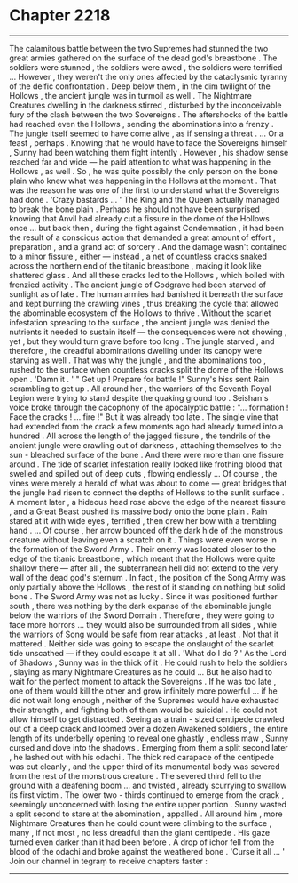 
# Chapter 2218


---

The calamitous battle between the two Supremes had stunned the two great armies gathered on the surface of the dead god's breastbone . The soldiers were stunned , the soldiers were awed , the soldiers were terrified …
However , they weren't the only ones affected by the cataclysmic tyranny of the deific confrontation .
Deep below them , in the dim twilight of the Hollows , the ancient jungle was in turmoil as well . The Nightmare Creatures dwelling in the darkness stirred , disturbed by the inconceivable fury of the clash between the two Sovereigns . The aftershocks of the battle had reached even the Hollows , sending the abominations into a frenzy . The jungle itself seemed to have come alive , as if sensing a threat .
... Or a feast , perhaps .
Knowing that he would have to face the Sovereigns himself , Sunny had been watching them fight intently . However , his shadow sense reached far and wide — he paid attention to what was happening in the Hollows , as well .
So , he was quite possibly the only person on the bone plain who knew what was happening in the Hollows at the moment .
That was the reason he was one of the first to understand what the Sovereigns had done .
'Crazy bastards … '
The King and the Queen actually managed to break the bone plain . Perhaps he should not have been surprised , knowing that Anvil had already cut a fissure in the dome of the Hollows once … but back then , during the fight against Condemnation , it had been the result of a conscious action that demanded a great amount of effort , preparation , and a grand act of sorcery .
And the damage wasn't contained to a minor fissure , either — instead , a net of countless cracks snaked across the northern end of the titanic breastbone , making it look like shattered glass .
And all these cracks led to the Hollows , which boiled with frenzied activity .
The ancient jungle of Godgrave had been starved of sunlight as of late . The human armies had banished it beneath the surface and kept burning the crawling vines , thus breaking the cycle that allowed the abominable ecosystem of the Hollows to thrive .
Without the scarlet infestation spreading to the surface , the ancient jungle was denied the nutrients it needed to sustain itself — the consequences were not showing , yet , but they would turn grave before too long . The jungle starved , and therefore , the dreadful abominations dwelling under its canopy were starving as well .
That was why the jungle , and the abominations too , rushed to the surface when countless cracks split the dome of the Hollows open .
'Damn it . '
" Get up ! Prepare for battle !"
Sunny's hiss sent Rain scrambling to get up . All around her , the warriors of the Seventh Royal Legion were trying to stand despite the quaking ground too . Seishan's voice broke through the cacophony of the apocalyptic battle :
"... formation ! Face the cracks ! … fire !"
But it was already too late .
The single vine that had extended from the crack a few moments ago had already turned into a hundred . All across the length of the jagged fissure , the tendrils of the ancient jungle were crawling out of darkness , attaching themselves to the sun - bleached surface of the bone .
And there were more than one fissure around .
The tide of scarlet infestation really looked like frothing blood that swelled and spilled out of deep cuts , flowing endlessly …
Of course , the vines were merely a herald of what was about to come — great bridges that the jungle had risen to connect the depths of Hollows to the sunlit surface .
A moment later , a hideous head rose above the edge of the nearest fissure , and a Great Beast pushed its massive body onto the bone plain .
Rain stared at it with wide eyes , terrified , then drew her bow with a trembling hand .
… Of course , her arrow bounced off the dark hide of the monstrous creature without leaving even a scratch on it .
Things were even worse in the formation of the Sword Army .
Their enemy was located closer to the edge of the titanic breastbone , which meant that the Hollows were quite shallow there — after all , the subterranean hell did not extend to the very wall of the dead god's sternum . In fact , the position of the Song Army was only partially above the Hollows , the rest of it standing on nothing but solid bone .
The Sword Army was not as lucky . Since it was positioned further south , there was nothing by the dark expanse of the abominable jungle below the warriors of the Sword Domain . Therefore , they were going to face more horrors … they would also be surrounded from all sides , while the warriors of Song would be safe from rear attacks , at least .
Not that it mattered . Neither side was going to escape the onslaught of the scarlet tide unscathed — if they could escape it at all .
'What do I do ? '
As the Lord of Shadows , Sunny was in the thick of it . He could rush to help the soldiers , slaying as many Nightmare Creatures as he could …
But he also had to wait for the perfect moment to attack the Sovereigns . If he was too late , one of them would kill the other and grow infinitely more powerful … if he did not wait long enough , neither of the Supremes would have exhausted their strength , and fighting both of them would be suicidal .
He could not allow himself to get distracted .
Seeing as a train - sized centipede crawled out of a deep crack and loomed over a dozen Awakened soldiers , the entire length of its underbelly opening to reveal one ghastly , endless maw , Sunny cursed and dove into the shadows .
Emerging from them a split second later , he lashed out with his odachi . The thick red carapace of the centipede was cut cleanly , and the upper third of its monumental body was severed from the rest of the monstrous creature .
The severed third fell to the ground with a deafening boom … and twisted , already scurrying to swallow its first victim .
The lower two - thirds continued to emerge from the crack , seemingly unconcerned with losing the entire upper portion .
Sunny wasted a split second to stare at the abomination , appalled .
All around him , more Nightmare Creatures than he could count were climbing to the surface , many , if not most , no less dreadful than the giant centipede .
His gaze turned even darker than it had been before .
A drop of ichor fell from the blood of the odachi and broke against the weathered bone .
'Curse it all … '
Join our channel in tegraṃ to receive chapters faster :

---

